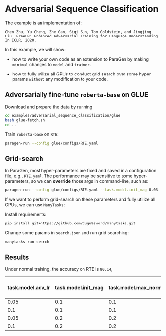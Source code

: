 # Adversarial Sequence Classification

The example is an implementation of:
```
Chen Zhu, Yu Cheng, Zhe Gan, Siqi Sun, Tom Goldstein, and Jingjing Liu. FreeLB: Enhanced Adversarial Training for Language Understanding. In ICLR, 2020.
```

In this example, we will show:

- how to write your own code as an extension to ParaGen by making `minimal` changes to `model` and `trainer`.

- how to fully utilize all GPUs to conduct grid search over some hyper params `without` any modification to your code.

<!-- # GLUE Benchmark (on Dev Set)

Fine-tune GLUE with roberta-base

| Task | Normal Training | Adversarial Training |
|---| ---| --- |
| CoLA (Matthews' Corr) | 62.82 | |
| SST-2 (Accuracy) | 94.95 | |
| STS-B (Pearson/Spearman Corr) | 91.01/90.77 | |
| MRPC (F1/Accuracy) | 92.31/89.22 | |
| QQP (F1/Accuracy) | 89.02/91.76 | |
| MNLI-m/mm (Accuracy) | 87.72/87.38 | |
| QNLI (Accuracy) | 92.75 | |
| RTE (Accuracy) | 80.14 | 82.31 | -->

## Adversarially fine-tune `roberta-base` on GLUE

Download and prepare the data by running
```bash
cd examples/adversarial_sequence_classification/glue
bash glue-fetch.sh
cd ..
```

Train `roberta-base` on `RTE`: 
```bash
paragen-run --config glue/configs/RTE.yaml
```

## Grid-search

In ParaGen, most hyper-parameters are fixed and saved in a configuration file, e.g.,  `RTE.yaml`. 
The performance may be sensitive to some hyper-parameters, so we can **override** those args in command-line, such as:

```bash
paragen-run --config glue/configs/RTE.yaml --task.model.init_mag 0.03
```

If we want to perform grid-search on these parameters and fully utilize all GPUs, we can use `ManyTasks`:

Install requirements:

```bash
pip install git+https://github.com/dugu9sword/manytasks.git
```

Change some params in `search.json` and run grid searching:

```bash
manytasks run search
```

## Results

Under normal training, the accuracy on RTE is `80.14`,

| task.model.adv_lr |  task.model.init_mag | task.model.max_norm | Best Accuracy (bsz=16) | Best Accuracy (bsz=32) |
| --- | --- | --- | --- | --- | 
|0.05     |  0.1    | 0.1  | **80.14** | **80.86** | 
|0.1      |  0.1    | 0.1  | **80.87** | **80.50** | 
|0.05     |  0.2    | 0.2  | **80.14** | 79.78 | 
|0.1      |  0.2    | 0.2  | **80.87** | **81.58** | 

<!-- |0.05     |  0.3    | 0.3  | 79.06 | 76.53 | 
|0.1      |  0.3    | 0.3  | 78.70 | 79.06 | 
|0.05     |  0.6    | 0.6  | 82.31 | 77.97 | 
|0.1      |  0.6    | 0.6  | 78.33 | 78.70 |  -->

